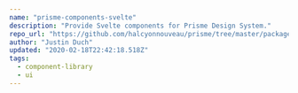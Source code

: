```yaml
---
name: "prisme-components-svelte"
description: "Provide Svelte components for Prisme Design System."
repo_url: "https://github.com/halcyonnouveau/prisme/tree/master/packages/svelte"
author: "Justin Duch"
updated: "2020-02-18T22:42:18.518Z"
tags: 
  - component-library
  - ui
---
```


